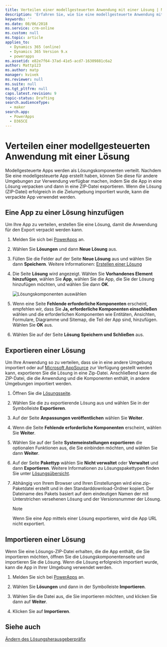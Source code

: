 ```yaml
---
title: Verteilen einer modellgesteuerten Anwendung mit einer Lösung | MicrosoftDocs
description: 'Erfahren Sie, wie Sie eine modellgesteuerte Anwendung mit Hilfe von Lösungen verteilen.'
keywords: ''
ms.date: 08/06/2018
ms.service: crm-online
ms.custom: null
ms.topic: article
applies_to:
  - Dynamics 365 (online)
  - Dynamics 365 Version 9.x
  - powerapps
ms.assetid: e82e7f64-37ad-41e5-acd7-16309881c6a2
author: Mattp123
ms.author: matp
manager: kvivek
ms.reviewer: null
ms.suite: null
ms.tgt_pltfrm: null
caps.latest.revision: 9
topic-status: Drafting
search.audienceType:
  - maker
search.app:
  - PowerApps
  - D365CE
---
```


# <a name="distribute-a-model-driven-app-using-a-solution"></a>Verteilen einer modellgesteuerten Anwendung mit einer Lösung

Modellgesteuerte Apps werden als Lösungskomponenten verteilt. Nachdem Sie eine modellgesteuerte App erstellt haben, können Sie diese für andere Umgebungen zur Verwendung verfügbar machen, indem Sie die App in eine Lösung verpacken und dann in eine ZIP-Datei exportieren. Wenn die Lösung (ZIP-Datei) erfolgreich in die Zielumgebung importiert wurde, kann die verpackte App verwendet werden. 
  
## <a name="add-an-app-to-a-solution"></a>Eine App zu einer Lösung hinzufügen
Um Ihre App zu verteilen, erstellen Sie eine Lösung, damit die Anwendung für den Export verpackt werden kann.

1. Melden Sie sich bei [PowerApps](https://web.powerapps.com/?utm_source=padocs&utm_medium=linkinadoc&utm_campaign=referralsfromdoc) an.

2. Wählen Sie **Lösungen** und dann **Neue Lösung** aus.
3. Füllen Sie die Felder auf der Seite **Neue Lösung** aus und wählen Sie dann **Speichern**. Weitere Informationen: [Erstellen einer Lösung](../common-data-service/create-solution.md)
4. Die Seite **Lösung** wird angezeigt. Wählen Sie **Vorhandenes Element hinzufügen**, wählen Sie **App**, wählen Sie die App, die Sie der Lösung hinzufügen möchten, und wählen Sie dann **OK**. 

    ![Lösungskomponenten auswählen](media/select-solution-components.png)

5. Wenn eine Seite **Fehlende erforderliche Komponenten** erscheint, empfehlen wir, dass Sie **Ja, erforderliche Komponenten einschließen** wählen und die erforderlichen Komponenten wie Entitäten, Ansichten, Formulare, Diagramme und Sitemap, die Teil der App sind, hinzufügen. Wählen Sie **OK** aus.
6. Wählen Sie auf der Seite **Lösung** **Speichern und Schließen** aus.

## <a name="export-a-solution"></a>Exportieren einer Lösung
Um Ihre Anwendung so zu verteilen, dass sie in eine andere Umgebung importiert oder auf [Microsoft AppSource](https://appsource.microsoft.com/) zur Verfügung gestellt werden kann, exportieren Sie die Lösung in eine Zip-Datei. Anschließend kann die ZIP-Datei, die die Anwendung und die Komponenten enthält, in andere Umgebungen importiert werden.

1. Öffnen Sie die [Lösungsseite](advanced-navigation.md#solutions). 
2. Wählen Sie die zu exportierende Lösung aus und wählen Sie in der Symbolleiste **Exportieren**. 
3. Auf der Seite **Anpassungen veröffentlichen** wählen Sie **Weiter**.
4. Wenn die Seite **Fehlende erforderliche Komponenten** erscheint, wählen Sie **Weiter**. 
5. Wählen Sie auf der Seite **Systemeinstellungen exportieren** die optionalen Funktionen aus, die Sie einbinden möchten, und wählen Sie dann **Weiter**. 
6. Auf der Seite **Pakettyp** wählen Sie **Nicht verwaltet** oder **Verwaltet** und dann **Exportieren**. Weitere Informationen zu Lösungspakettypen finden Sie unter [Lösungsübersicht](../common-data-service/solutions-overview.md).
7. Abhängig von Ihrem Browser und Ihren Einstellungen wird eine.zip-Paketdatei erstellt und in den Standarddownload-Ordner kopiert. Der Dateiname des Pakets basiert auf dem eindeutigen Namen der mit Unterstrichen versehenen Lösung und der Versionsnummer der Lösung.

    > [!NOTE]
    > Wenn Sie eine App mittels einer Lösung exportieren, wird die App URL nicht exportiert.
  
## <a name="import-a-solution"></a>Importieren einer Lösung  
Wenn Sie eine Lösungs-ZIP-Datei erhalten, die die App enthält, die Sie importieren möchten, öffnen Sie die Lösungskomponentenseite und importieren Sie die Lösung. Wenn die Lösung erfolgreich importiert wurde, kann die App in Ihrer Umgebung verwendet werden.

1. Melden Sie sich bei [PowerApps](https://web.powerapps.com/?utm_source=padocs&utm_medium=linkinadoc&utm_campaign=referralsfromdoc) an.

2. Wählen Sie **Lösungen** und dann in der Symbolleiste **Importieren**.
3. Wählen Sie die Datei aus, die Sie importieren möchten, und klicken Sie dann auf **Weiter**.
4. Klicken Sie auf **Importieren**.

## <a name="see-also"></a>Siehe auch
[Ändern des Lösungsherausgeberpräfix](../common-data-service/change-solution-publisher-prefix.md)
